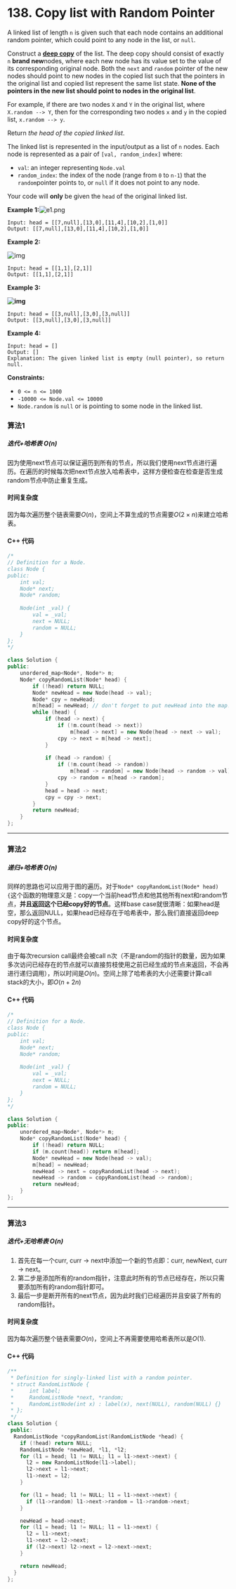 # 138. Copy list with Random Pointer

A linked list of length `n` is given such that each node contains an additional random pointer, which could point to any node in the list, or `null`.

Construct a [**deep copy**](https://en.wikipedia.org/wiki/Object_copying#Deep_copy) of the list. The deep copy should consist of exactly `n` **brand new**nodes, where each new node has its value set to the value of its corresponding original node. Both the `next` and `random` pointer of the new nodes should point to new nodes in the copied list such that the pointers in the original list and copied list represent the same list state. **None of the pointers in the new list should point to nodes in the original list**.

For example, if there are two nodes `X` and `Y` in the original list, where `X.random --> Y`, then for the corresponding two nodes `x` and `y` in the copied list, `x.random --> y`.

Return *the head of the copied linked list*.

The linked list is represented in the input/output as a list of `n` nodes. Each node is represented as a pair of `[val, random_index]` where:

- `val`: an integer representing `Node.val`
- `random_index`: the index of the node (range from `0` to `n-1`) that the `random`pointer points to, or `null` if it does not point to any node.

Your code will **only** be given the `head` of the original linked list.

 

**Example 1:**![e1.png](resources/20B092AA2A45AAD196EB04C8F6001772.png)

```
Input: head = [[7,null],[13,0],[11,4],[10,2],[1,0]]
Output: [[7,null],[13,0],[11,4],[10,2],[1,0]]
```

**Example 2:**

![img](resources/138b.png)

```
Input: head = [[1,1],[2,1]]
Output: [[1,1],[2,1]]
```

**Example 3:**

**![img](resources/138c.png)**

```
Input: head = [[3,null],[3,0],[3,null]]
Output: [[3,null],[3,0],[3,null]]
```

**Example 4:**

```
Input: head = []
Output: []
Explanation: The given linked list is empty (null pointer), so return null.
```

 

**Constraints:**

- `0 <= n <= 1000`
- `-10000 <= Node.val <= 10000`
- `Node.random` is `null` or is pointing to some node in the linked list.

### 算法1
##### 迭代+哈希表  $O(n)$

因为使用next节点可以保证遍历到所有的节点，所以我们使用next节点进行遍历。在遍历的时候每次把next节点放入哈希表中，这样方便检查在检查是否生成random节点中防止重复生成。

#### 时间复杂度
因为每次遍历整个链表需要$O(n)$，空间上不算生成的节点需要$O(2 \times n)$来建立哈希表。

#### C++ 代码
```cpp
/*
// Definition for a Node.
class Node {
public:
    int val;
    Node* next;
    Node* random;
    
    Node(int _val) {
        val = _val;
        next = NULL;
        random = NULL;
    }
};
*/

class Solution {
public:
    unordered_map<Node*, Node*> m;
    Node* copyRandomList(Node* head) {
        if (!head) return NULL;
        Node* newHead = new Node(head -> val);
        Node* cpy = newHead;
        m[head] = newHead; // don't forget to put newHead into the map!!!
        while (head) {
            if (head -> next) {
                if (!m.count(head -> next))
                    m[head -> next] = new Node(head -> next -> val);
                cpy -> next = m[head -> next];
            }
            
            if (head -> random) {
                if (!m.count(head -> random))
                    m[head -> random] = new Node(head -> random -> val);
                cpy -> random = m[head -> random];
            }
            head = head -> next;
            cpy = cpy -> next;
        }
        return newHead;
    }
};
```

----------

### 算法2
##### 递归+哈希表 $O(n)$

同样的思路也可以应用于图的遍历。对于`Node* copyRandomList(Node* head) {`这个函数的物理意义是：copy一个当前head节点和他其他所有next和random节点，**并且返回这个已经copy好的节点**。这样base case就很清晰：如果head是空，那么返回NULL，如果head已经存在于哈希表中，那么我们直接返回deep copy好的这个节点。

#### 时间复杂度
由于每次recursion call最终会被call n次（不是random的指针的数量，因为如果多次访问已经存在的节点就可以直接剪枝使用之前已经生成的节点来返回，不会再进行递归调用），所以时间是$O(n)$。空间上除了哈希表的大小还需要计算call stack的大小，即$O(n + 2 n)$


#### C++ 代码
```cpp
/*
// Definition for a Node.
class Node {
public:
    int val;
    Node* next;
    Node* random;
    
    Node(int _val) {
        val = _val;
        next = NULL;
        random = NULL;
    }
};
*/

class Solution {
public:
    unordered_map<Node*, Node*> m;
    Node* copyRandomList(Node* head) {
        if (!head) return NULL;
        if (m.count(head)) return m[head];
        Node* newHead = new Node(head -> val);
        m[head] = newHead;
        newHead -> next = copyRandomList(head -> next);
        newHead -> random = copyRandomList(head -> random);
        return newHead;
    }
};
```

----------

### 算法3
##### 迭代+无哈希表 $O(n)$
1. 首先在每一个curr, curr -> next中添加一个新的节点即：curr, newNext, curr -> next。
2. 第二步是添加所有的random指针，注意此时所有的节点已经存在，所以只需要添加所有的random指针即可。
3. 最后一步是断开所有的next节点，因为此时我们已经遍历并且安装了所有的random指针。

#### 时间复杂度

因为每次遍历整个链表需要$O(n)$，空间上不再需要使用哈希表所以是$O(1)$.


#### C++ 代码
```cpp
/**
 * Definition for singly-linked list with a random pointer.
 * struct RandomListNode {
 *     int label;
 *     RandomListNode *next, *random;
 *     RandomListNode(int x) : label(x), next(NULL), random(NULL) {}
 * };
 */
class Solution {
 public:
  RandomListNode *copyRandomList(RandomListNode *head) {
    if (!head) return NULL;
    RandomListNode *newHead, *l1, *l2;
    for (l1 = head; l1 != NULL; l1 = l1->next->next) {
      l2 = new RandomListNode(l1->label);
      l2->next = l1->next;
      l1->next = l2;
    }

    for (l1 = head; l1 != NULL; l1 = l1->next->next) {
      if (l1->random) l1->next->random = l1->random->next;
    }

    newHead = head->next;
    for (l1 = head; l1 != NULL; l1 = l1->next) {
      l2 = l1->next;
      l1->next = l2->next;
      if (l2->next) l2->next = l2->next->next;
    }

    return newHead;
  }
};

```